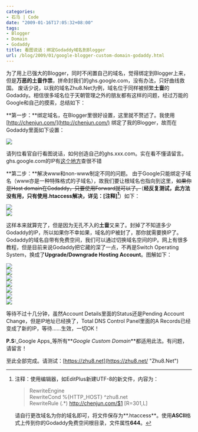 ```yaml
---
categories:
- 石马 | Code
date: "2009-01-16T17:05:32+08:00"
tags:
- Blogger
- Domain
- Godaddy
title: 看图说话：绑定Godaddy域名到Blogger
url: /blog/2009/01/google-blogger-custom-domain-godaddy.html
---
```

为了用上已强大的Blogger，同时不闲置自己的域名，觉得绑定到Blogger上来，但是**万恶的土啬作祟**，拼命封我们的ghs.google.com，没有办法，只好曲线救国。 废话少说，以我的域名Zhu8.Net为例，域名位于同样被频繁**土啬**的Godaddy。相信很多域名位于天朝管理之外的朋友都有这样的问题，经过万能的Google和自己的摸索，总结如下：
<!--more-->
**第一步：**绑定域名，在Blogger里很好设置，这里就不赘述了。我使用[http://chenjun.com/](http://chenjun.com/) 绑定了我的Blogger，故而在Godaddy里面如下设置：

![](/images/posts/godaddy-11.png) 

请列位看官自行看图说话，如何创造自己的ghs.xxx.com。实在看不懂请留言。ghs.google.com的IP有[这个地方](http://out.zhu8.net/ghs)查很不错
<!--more-->

   **第二步：**解决www和non-www制定不同的问题。 由于Google只能绑定子域名（www亦是一种特殊格式的子域名），故我们要让根域名也指向到这里，~~如果你是Host domain在Godaddy，只要使用Forward就可以了。~~（**经反复测试，此方法没有用，只有使用.htaccess解决，详见：[注释][^1]**）如下：

![](/images/posts/godaddy-8.png)  
![](/images/posts/godaddy-9.png) 

这样本来就算完了，但是因为无孔不入的**土啬**又来了。封掉了不知道多少Godaddy的IP，所以如果你不幸如果，域名的IP被封了，那你就需要换IP了。Godaddy的域名自带有免费空间，我们可以通过切换域名空间的IP。网上有很多教程，但是目前来说Godaddy把它藏的深了一点，不再是Switch Operating System，换成了**Upgrade/Downgrade Hosting Account**。图解如下：

![](/images/posts/godaddy-1.png)  
![](/images/posts/godaddy-2.png)  
![](/images/posts/godaddy-3.png)  
![](/images/posts/godaddy-4.png)  
![](/images/posts/godaddy-5.png)  
![](/images/posts/godaddy-6.png)  
![](/images/posts/godaddy-7.png) 

等待不过十几分钟，虽然Account Details里面的Status还是Pending Account Change，但是IP地址已经换了，Total DNS Control Panel里面的A Records已经变成了新的IP，等待……生效，一切OK！

**P.S:**_Google Apps_等所有**_Google Custom Domain_**都适用此法。有问题，请留言！

 [^1]: 注释：使用编辑器，如EditPlus新建UTF-8的新文件，内容为：
     
    > RewriteEngine  
    > RewriteCond %{HTTP_HOST} ^zhu8.net  
    > RewriteRule (.*) http://chenjun.com/$1 [R=301,L]  

    请自行更改域名为你的域名即可，将文件保存为**.htaccess**。使用**ASCII**格式上传到你的Godaddy免费空间根目录，文件属性**644**。
 
至此全部完成。请测试：[https://zhu8.net](https://zhu8.net/ "Zhu8.Net")
